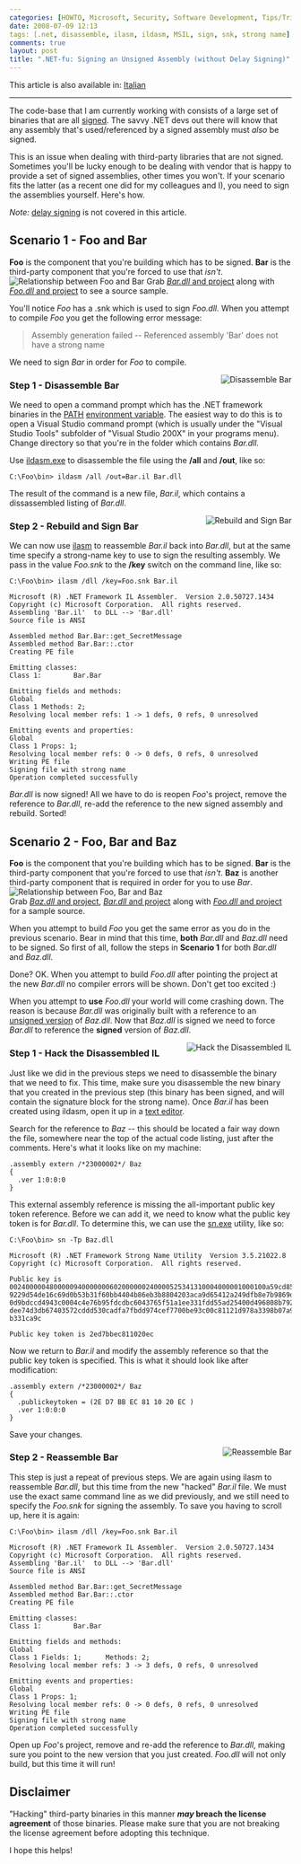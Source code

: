 ```yaml
---
categories: [HOWTO, Microsoft, Security, Software Development, Tips/Tricks, C#]
date: 2008-07-09 12:13
tags: [.net, disassemble, ilasm, ildasm, MSIL, sign, snk, strong name]
comments: true
layout: post
title: ".NET-fu: Signing an Unsigned Assembly (without Delay Signing)"
---
```

This article is also available in: <a href="http://www.otherbit.com/modules/blog/BlogContent.aspx?ID=174" title=".NET-FU : come trasformare in SIGNED un assembly UNSIGNED (senza ricorrere al DELAY SIGNING)">Italian</a>
<hr/>
The code-base that I am currently working with consists of a large set of binaries that are all <a href="http://msdn.microsoft.com/en-us/library/xc31ft41.aspx" title="Sign an Assembly with a Strong Name">signed</a>. The savvy .NET devs out there will know that any assembly that's used/referenced by a signed assembly must <em>also</em> be signed.

This is an issue when dealing with third-party libraries that are not signed. Sometimes you'll be lucky enough to be dealing with vendor that is happy to provide a set of signed assemblies, other times you won't. If your scenario fits the latter (as a recent one did for my colleagues and I), you need to sign the assemblies yourself. Here's how.<!--more-->

<em>Note:</em> <a href="http://msdn.microsoft.com/en-us/library/t07a3dye(VS.80).aspx" title="Delay Signing an Assembly">delay signing</a> is not covered in this article.

<h2>Scenario 1 - Foo and Bar</h2>
<strong>Foo</strong> is the component that you're building which has to be signed.
<strong>Bar</strong> is the third-party component that you're forced to use that <em>isn't</em>.

<img src="/uploads/2008/07/foobar.png" alt="Relationship between Foo and Bar" />
Grab <a href="/uploads/2008/07/bar.zip" title="Project/Binary for Bar"><em>Bar.dll</em> and project</a> along with <a href="/uploads/2008/07/foobar.zip" title="Project/Binary for Foo"><em>Foo.dll</em> and project</a> to see a source sample.

You'll notice <em>Foo</em> has a .snk which is used to sign <em>Foo.dll.</em> When you attempt to compile <em>Foo</em> you get the following error message:<blockquote><p>Assembly generation failed -- Referenced assembly 'Bar' does not have a strong name</p></blockquote>
We need to sign <em>Bar</em> in order for <em>Foo</em> to compile.

<img src="/uploads/2008/07/step1.jpg" style="float: right; margin-left: 5px; margin-bottom: 2px;" alt="Disassemble Bar" /><h3>Step 1 - Disassemble Bar</h3>
We need to open a command prompt which has the .NET framework binaries in the <a href="http://en.wikipedia.org/wiki/Path_%28computing%29" title="Path">PATH</a> <a href="http://en.wikipedia.org/wiki/Environment_variable" title="Environment variable">environment variable</a>. The easiest way to do this is to open a Visual Studio command prompt (which is usually under the "Visual Studio Tools" subfolder of "Visual Studio 200X" in your programs menu). Change directory so that you're in the folder which contains <em>Bar.dll</em>.

Use <a href="http://msdn.microsoft.com/en-us/library/f7dy01k1(VS.80).aspx" title="MSIL Disassembly">ildasm.exe</a> to disassemble the file using the <strong>/all</strong> and <strong>/out</strong>, like so:

    C:\Foo\bin> ildasm /all /out=Bar.il Bar.dll

The result of the command is a new file, <em>Bar.il</em>, which contains a dissassembled listing of <em>Bar.dll</em>.

<img src="/uploads/2008/07/step2.jpg" style="float: right; margin-left: 5px; margin-bottom: 2px;" alt="Rebuild and Sign Bar" /><h3>Step 2 - Rebuild and Sign Bar</h3>
We can now use <a href="http://msdn.microsoft.com/en-us/library/496e4ekx.aspx" title="MSIL Assembler">ilasm</a> to reassemble <em>Bar.il</em> back into <em>Bar.dll</em>, but at the same time specify a strong-name key to use to sign the resulting assembly. We pass in the value <em>Foo.snk</em> to the <strong>/key</strong> switch on the command line, like so:<div style="clear:both;"></div>

    C:\Foo\bin> ilasm /dll /key=Foo.snk Bar.il

    Microsoft (R) .NET Framework IL Assembler.  Version 2.0.50727.1434
    Copyright (c) Microsoft Corporation.  All rights reserved.
    Assembling 'Bar.il'  to DLL --> 'Bar.dll'
    Source file is ANSI

    Assembled method Bar.Bar::get_SecretMessage
    Assembled method Bar.Bar::.ctor
    Creating PE file

    Emitting classes:
    Class 1:        Bar.Bar

    Emitting fields and methods:
    Global
    Class 1 Methods: 2;
    Resolving local member refs: 1 -> 1 defs, 0 refs, 0 unresolved

    Emitting events and properties:
    Global
    Class 1 Props: 1;
    Resolving local member refs: 0 -> 0 defs, 0 refs, 0 unresolved
    Writing PE file
    Signing file with strong name
    Operation completed successfully

<em>Bar.dll</em> is now signed! All we have to do is reopen <em>Foo</em>'s project, remove the reference to <em>Bar.dll</em>, re-add the reference to the new signed assembly and rebuild. Sorted!

<h2>Scenario 2 - Foo, Bar and Baz</h2>
<strong>Foo</strong> is the component that you're building which has to be signed.
<strong>Bar</strong> is the third-party component that you're forced to use that <em>isn't</em>.
<strong>Baz</strong> is another third-party component that is required in order for you to use <em>Bar</em>.

<div class="LargeImage"><img src="/uploads/2008/07/foobarbaz.png" alt="Relationship between Foo, Bar and Baz"/></div>
Grab <a href="/uploads/2008/07/baz.zip" title="Project/Binary for Baz"><em>Baz.dll</em> and project</a>, <a href="/uploads/2008/07/barbaz.zip" title="Project/Binary for Bar"><em>Bar.dll</em> and project</a> along with <a href="/uploads/2008/07/foobarbaz.zip" title="Project/Binary for Foo"><em>Foo.dll</em> and project</a> for a sample source.

When you attempt to build <em>Foo</em> you get the same error as you do in the previous scenario. Bear in mind that this time, <strong>both</strong> <em>Bar.dll</em> and <em>Baz.dll</em> need to be signed. So first of all, follow the steps in <strong>Scenario 1</strong> for both <em>Bar.dll</em> and <em>Baz.dll</em>.

Done? OK. When you attempt to build <em>Foo.dll</em> after pointing the project at the new <em>Bar.dll</em> no compiler errors will be shown. Don't get too excited :)

When you attempt to <strong>use</strong> <em>Foo.dll</em> your world will come crashing down. The reason is because <em>Bar.dll</em> was originally built with a reference to an <u>unsigned version</u> of <em>Baz.dll</em>. Now that <em>Baz.dll</em> is signed we need to force <em>Bar.dll</em> to reference the <strong>signed</strong> version of <em>Baz.dll</em>.

<img src="/uploads/2008/07/step3.jpg" style="float: right; margin-left: 5px; margin-bottom: 2px;" alt="Hack the Disassembled IL" /><h3>Step 1 - Hack the Disassembled IL</h3>
Just like we did in the previous steps we need to disassemble the binary that we need to fix. This time, make sure you disassemble the new binary that you created in the previous step (this binary has been signed, and will contain the signature block for the strong name). Once <em>Bar.il</em> has been created using ildasm, open it up in a <a href="http://www.vim.org/" title="VIM - secretGeek loves it.. no really, he does!">text editor</a>.

Search for the reference to <em>Baz</em> -- this should be located a fair way down the file, somewhere near the top of the actual code listing, just after the comments. Here's what it looks like on my machine:

    .assembly extern /*23000002*/ Baz
    {
      .ver 1:0:0:0
    }

This external assembly reference is missing the all-important public key token reference. Before we can add it, we need to know what the public key token is for <em>Bar.dll</em>. To determine this, we can use the <a href="http://msdn.microsoft.com/en-us/library/k5b5tt23(VS.80).aspx" title="Strong Name Tool">sn.exe</a> utility, like so:

    C:\Foo\bin> sn -Tp Baz.dll

    Microsoft (R) .NET Framework Strong Name Utility  Version 3.5.21022.8
    Copyright (c) Microsoft Corporation.  All rights reserved.

    Public key is
    0024000004800000940000000602000000240000525341310004000001000100a59cd85e10658d
    9229d54de16c69d0b53b31f60bb4404b86eb3b8804203aca9d65412a249dfb8e7b9869d09ce80b
    0d9bdccd4943c0004c4e76b95fdcdbc6043765f51a1ee331fdd55ad25400d496808b792723fc76
    dee74d3db67403572cddd530cadfa7fbdd974cef7700be93c00c81121d978a3398b07a9dc1077f
    b331ca9c

    Public key token is 2ed7bbec811020ec

Now we return to <em>Bar.il</em> and modify the assembly reference so that the public key token is specified. This is what it should look like after modification:

    .assembly extern /*23000002*/ Baz
    {
      .publickeytoken = (2E D7 BB EC 81 10 20 EC )
      .ver 1:0:0:0
    }

Save your changes.

<img src="/uploads/2008/07/step4.jpg" style="float: right; margin-left: 5px; margin-bottom: 2px;" alt="Reassemble Bar" /><h3>Step 2 - Reassemble Bar</h3>
This step is just a repeat of previous steps. We are again using ilasm to reassemble <em>Bar.dll</em>, but this time from the new "hacked" <em>Bar.il</em> file. We must use the exact same command line as we did previously, and we still need to specify the <em>Foo.snk</em> for signing the assembly. To save you having to scroll up, here it is again:

    C:\Foo\bin> ilasm /dll /key=Foo.snk Bar.il

    Microsoft (R) .NET Framework IL Assembler.  Version 2.0.50727.1434
    Copyright (c) Microsoft Corporation.  All rights reserved.
    Assembling 'Bar.il'  to DLL --> 'Bar.dll'
    Source file is ANSI

    Assembled method Bar.Bar::get_SecretMessage
    Assembled method Bar.Bar::.ctor
    Creating PE file

    Emitting classes:
    Class 1:        Bar.Bar

    Emitting fields and methods:
    Global
    Class 1 Fields: 1;      Methods: 2;
    Resolving local member refs: 3 -> 3 defs, 0 refs, 0 unresolved

    Emitting events and properties:
    Global
    Class 1 Props: 1;
    Resolving local member refs: 0 -> 0 defs, 0 refs, 0 unresolved
    Writing PE file
    Signing file with strong name
    Operation completed successfully

Open up <em>Foo</em>'s project, remove and re-add the reference to <em>Bar.dll</em>, making sure you point to the new version that you just created. <em>Foo.dll</em> will not only build, but this time it will run!

<h2>Disclaimer</h2>
"Hacking" third-party binaries in this manner <strong><em>may</em> breach the license agreement</strong> of those binaries. Please make sure that you are not breaking the license agreement before adopting this technique.

I hope this helps!
